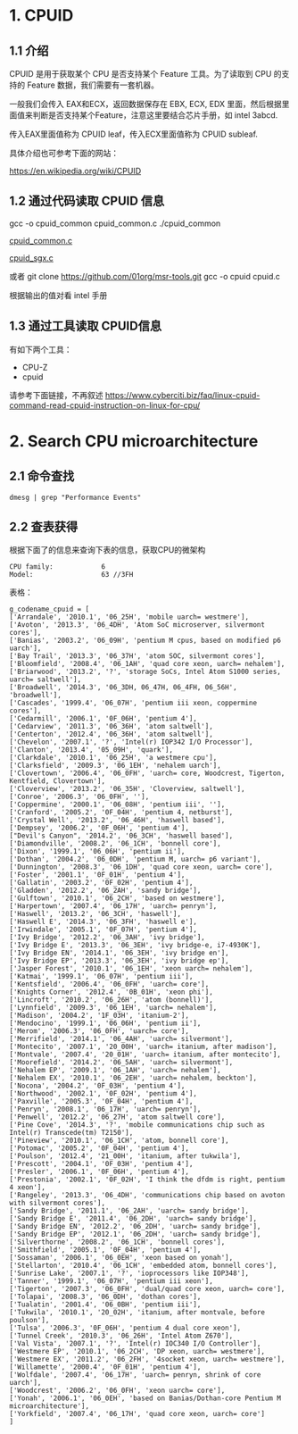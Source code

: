 # 1. CPUID #
## 1.1 介绍
CPUID 是用于获取某个 CPU 是否支持某个 Feature 工具。为了读取到 CPU 的支持的 Feature 数据，我们需要有一套机器。

一般我们会传入 EAX和ECX，返回数据保存在 EBX, ECX, EDX 里面，然后根据里面值来判断是否支持某个Feature，注意这里要结合芯片手册，如 intel 3abcd.

传入EAX里面值称为 CPUID leaf，传入ECX里面值称为 CPUID subleaf.

具体介绍也可参考下面的网站：

https://en.wikipedia.org/wiki/CPUID

## 1.2 通过代码读取 CPUID 信息

gcc -o cpuid_common cpuid_common.c
./cpuid_common

[cpuid_common.c](/kvm_blog/files/tools/cpuid_common.c)

[cpuid_sgx.c](/kvm_blog/files/tools/cpuid_sgx.c)

或者
git clone https://github.com/01org/msr-tools.git
gcc -o cpuid cpuid.c

根据输出的值对看 intel 手册

## 1.3 通过工具读取 CPUID信息
有如下两个工具：

- CPU-Z 
- cpuid

请参考下面链接，不再叙述
https://www.cyberciti.biz/faq/linux-cpuid-command-read-cpuid-instruction-on-linux-for-cpu/


# 2. Search CPU microarchitecture #

## 2.1 命令查找 ##

	dmesg | grep "Performance Events"

## 2.2 查表获得 ##

根据下面了的信息来查询下表的信息，获取CPU的微架构

	CPU family:            6
	Model:                 63 //3FH

表格：

	g_codename_cpuid = [
	['Arrandale', '2010.1', '06_25H', 'mobile uarch= westmere'],
	['Avoton', '2013.3', '06_4DH', 'Atom SoC microserver, silvermont cores'],
	['Banias', '2003.2', '06_09H', 'pentium M cpus, based on modified p6 uarch'],
	['Bay Trail', '2013.3', '06_37H', 'atom SOC, silvermont cores'],
	['Bloomfield', '2008.4', '06_1AH', 'quad core xeon, uarch= nehalem'],
	['Briarwood', '2013.2', '?', 'storage SoCs, Intel Atom S1000 series, uarch= saltwell'],
	['Broadwell', '2014.3', '06_3DH, 06_47H, 06_4FH, 06_56H', 'broadwell'],
	['Cascades', '1999.4', '06_07H', 'pentium iii xeon, coppermine cores'],
	['Cedarmill', '2006.1', '0F_06H', 'pentium 4'],
	['Cedarview', '2011.3', '06_36H', 'atom saltwell'],
	['Centerton', '2012.4', '06_36H', 'atom saltwell'],
	['Chevelon', '2007.1', '?', 'Intel(r) IOP342 I/O Processor'],
	['Clanton', '2013.4', '05_09H', 'quark'],
	['Clarkdale', '2010.1', '06_25H', 'a westmere cpu'],
	['Clarksfield', '2009.3', '06_1EH', 'nehalem uarch'],
	['Clovertown', '2006.4', '06_0FH', 'uarch= core, Woodcrest, Tigerton, Kentfield, Clovertown'],
	['Cloverview', '2013.2', '06_35H', 'Cloverview, saltwell'],
	['Conroe', '2006.3', '06_0FH', ''],
	['Coppermine', '2000.1', '06_08H', 'pentium iii', ''],
	['Cranford', '2005.2', '0F_04H', 'pentium 4, netburst'],
	['Crystal Well', '2013.2', '06_46H', 'haswell based'],
	['Dempsey', '2006.2', '0F_06H', 'pentium 4'],
	["Devil's Canyon", '2014.2', '06_3CH', 'haswell based'],
	['Diamondville', '2008.2', '06_1CH', 'bonnell core'],
	['Dixon', '1999.1', '06_06H', 'pentium ii'],
	['Dothan', '2004.2', '06_0DH', 'pentium M, uarch= p6 variant'],
	['Dunnington', '2008.3', '06_1DH', 'quad core xeon, uarch= core'],
	['Foster', '2001.1', '0F_01H', 'pentium 4'],
	['Gallatin', '2003.2', '0F_02H', 'pentium 4'],
	['Gladden', '2012.2', '06_2AH', 'sandy bridge'],
	['Gulftown', '2010.1', '06_2CH', 'based on westmere'],
	['Harpertown', '2007.4', '06_17H', 'uarch= penryn'],
	['Haswell', '2013.2', '06_3CH', 'haswell'],
	['Haswell E', '2014.3', '06_3FH', 'haswell e'],
	['Irwindale', '2005.1', '0F_07H', 'pentium 4'],
	['Ivy Bridge', '2012.2', '06_3AH', 'ivy bridge'],
	['Ivy Bridge E', '2013.3', '06_3EH', 'ivy bridge-e, i7-4930K'],
	['Ivy Bridge EN', '2014.1', '06_3EH', 'ivy bridge en'],
	['Ivy Bridge EP', '2013.3', '06_3EH', 'ivy bridge ep'],
	['Jasper Forest', '2010.1', '06_1EH', 'xeon uarch= nehalem'],
	['Katmai', '1999.1', '06_07H', 'pentium iii'],
	['Kentsfield', '2006.4', '06_0FH', 'uarch= core'],
	['Knights Corner', '2012.4', '0B_01H', 'xeon phi'],
	['Lincroft', '2010.2', '06_26H', 'atom (bonnell)'],
	['Lynnfield', '2009.3', '06_1EH', 'uarch= nehalem'],
	['Madison', '2004.2', '1F_03H', 'itanium-2'],
	['Mendocino', '1999.1', '06_06H', 'pentium ii'],
	['Merom', '2006.3', '06_0FH', 'uarch= core'],
	['Merrifield', '2014.1', '06_4AH', 'uarch= silvermont'],
	['Montecito', '2007.1', '20_00H', 'uarch= itanium, after madison'],
	['Montvale', '2007.4', '20_01H', 'uarch= itanium, after montecito'],
	['Moorefield', '2014.2', '06_5AH', 'uarch= silvermont'],
	['Nehalem EP', '2009.1', '06_1AH', 'uarch= nehalem'],
	['Nehalem EX', '2010.1', '06_2EH', 'uarch= nehalem, beckton'],
	['Nocona', '2004.2', '0F_03H', 'pentium 4'],
	['Northwood', '2002.1', '0F_02H', 'pentium 4'],
	['Paxville', '2005.3', '0F_04H', 'pentium 4'],
	['Penryn', '2008.1', '06_17H', 'uarch= penryn'],
	['Penwell', '2012.2', '06_27H', 'atom saltwell core'],
	['Pine Cove', '2014.3', '?', 'mobile communications chip such as Intel(r) Transcede(tm) T2150'],
	['Pineview', '2010.1', '06_1CH', 'atom, bonnell core'],
	['Potomac', '2005.2', '0F_04H', 'pentium 4'],
	['Poulson', '2012.4', '21_00H', 'itanium, after tukwila'],
	['Prescott', '2004.1', '0F_03H', 'pentium 4'],
	['Presler', '2006.1', '0F_06H', 'pentium 4'],
	['Prestonia', '2002.1', '0F_02H', 'I think the dfdm is right, pentium 4 xeon'],
	['Rangeley', '2013.3', '06_4DH', 'communications chip based on avoton with silvermont cores'],
	['Sandy Bridge', '2011.1', '06_2AH', 'uarch= sandy bridge'],
	['Sandy Bridge E', '2011.4', '06_2DH', 'uarch= sandy bridge'],
	['Sandy Bridge EN', '2012.2', '06_2DH', 'uarch= sandy bridge'],
	['Sandy Bridge EP', '2012.1', '06_2DH', 'uarch= sandy bridge'],
	['Silverthorne', '2008.2', '06_1CH', 'bonnell cores'],
	['Smithfield', '2005.1', '0F_04H', 'pentium 4'],
	['Sossaman', '2006.1', '06_0EH', 'xeon based on yonah'],
	['Stellarton', '2010.4', '06_1CH', 'embedded atom, bonnell cores'],
	['Sunrise Lake', '2007.1', '?', 'ioprocessors like IOP348'],
	['Tanner', '1999.1', '06_07H', 'pentium iii xeon'],
	['Tigerton', '2007.3', '06_0FH', 'dual/quad core xeon, uarch= core'],
	['Tolapai', '2008.3', '06_0DH', 'dothan cores'],
	['Tualatin', '2001.4', '06_0BH', 'pentium iii'],
	['Tukwila', '2010.1', '20_02H', 'itanium, after montvale, before poulson'],
	['Tulsa', '2006.3', '0F_06H', 'pentium 4 dual core xeon'],
	['Tunnel Creek', '2010.3', '06_26H', 'Intel Atom Z670'],
	['Val Vista', '2007.1', '?', 'Intel(r) IOC340 I/O Controller'],
	['Westmere EP', '2010.1', '06_2CH', 'DP xeon, uarch= westmere'],
	['Westmere EX', '2011.2', '06_2FH', '4socket xeon, uarch= westmere'],
	['Willamette', '2000.4', '0F_01H', 'pentium 4'],
	['Wolfdale', '2007.4', '06_17H', 'uarch= penryn, shrink of core uarch'],
	['Woodcrest', '2006.2', '06_0FH', 'xeon uarch= core'],
	['Yonah', '2006.1', '06_0EH', 'based on Banias/Dothan-core Pentium M microarchitecture'],
	['Yorkfield', '2007.4', '06_17H', 'quad core xeon, uarch= core']
    ]
